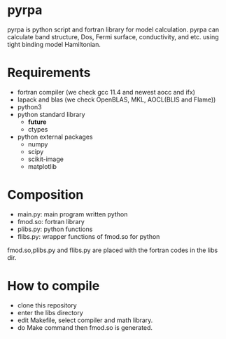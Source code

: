 # pyrpa
pyrpa is python script and fortran library for model calculation.
pyrpa can calculate band structure, Dos, Fermi surface, conductivity, and etc. using tight binding model Hamiltonian.

# Requirements
- fortran compiler (we check gcc 11.4 and newest aocc and ifx)
- lapack and blas (we check OpenBLAS, MKL, AOCL(BLIS and Flame))
- python3
- python standard library
  - __future__
  - ctypes
- python external packages
  - numpy
  - scipy
  - scikit-image
  - matplotlib

# Composition
- main.py: main program written python
- fmod.so: fortran library
- plibs.py: python functions
- flibs.py: wrapper functions of fmod.so for python

fmod.so,plibs.py and flibs.py are placed with the fortran codes in the libs dir.

# How to compile
- clone this repository
- enter the libs directory
- edit Makefile, select compiler and math library.
- do Make command then fmod.so is generated.